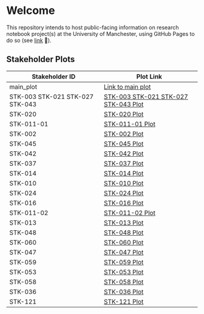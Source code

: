 # Welcome
This repository intends to host public-facing information on research notebook project(s) at the University of Manchester, using GitHub Pages to do so (see [link](https://oiseau-lab.github.io/research-notebooks/) 🔗).

## Stakeholder Plots

| Stakeholder ID | Plot Link |
| -------------- | --------- |
| main_plot       | [Link to main plot](https://oiseau-lab.github.io/research-notebooks/main_plot/) |
| STK-003 STK-021 STK-027 STK-043 | [STK-003 STK-021 STK-027 STK-043 Plot](https://oiseau-lab.github.io/research-notebooks/STK-003%STK-021%STK-027%STK-043/) |
| STK-020 | [STK-020 Plot](https://oiseau-lab.github.io/research-notebooks/STK-020) |
| STK-011-01 | [STK-011-01 Plot](https://oiseau-lab.github.io/research-notebooks/STK-011-01/) |
| STK-002 | [STK-002 Plot](https://oiseau-lab.github.io/research-notebooks/STK-002/) |
| STK-045 | [STK-045 Plot](https://oiseau-lab.github.io/research-notebooks/STK-045/) |
| STK-042 | [STK-042 Plot](https://oiseau-lab.github.io/research-notebooks/STK-042/) |
| STK-037 | [STK-037 Plot](https://oiseau-lab.github.io/research-notebooks/STK-037/) |
| STK-014 | [STK-014 Plot](https://oiseau-lab.github.io/research-notebooks/STK-014/) |
| STK-010 | [STK-010 Plot](https://oiseau-lab.github.io/research-notebooks/STK-010/) |
| STK-024 | [STK-024 Plot](https://oiseau-lab.github.io/research-notebooks/STK-024/) |
| STK-016 | [STK-016 Plot](https://oiseau-lab.github.io/research-notebooks/STK-016/) |
| STK-011-02 | [STK-011-02 Plot](https://oiseau-lab.github.io/research-notebooks/STK-011-02/) |
| STK-013 | [STK-013 Plot](https://oiseau-lab.github.io/research-notebooks/STK-013/) |
| STK-048 | [STK-048 Plot](https://oiseau-lab.github.io/research-notebooks/STK-048/) |
| STK-060 | [STK-060 Plot](https://oiseau-lab.github.io/research-notebooks/STK-060/) |
| STK-047 | [STK-047 Plot](https://oiseau-lab.github.io/research-notebooks/STK-047/) |
| STK-059 | [STK-059 Plot](https://oiseau-lab.github.io/research-notebooks/STK-059/) |
| STK-053 | [STK-053 Plot](https://oiseau-lab.github.io/research-notebooks/STK-053/) |
| STK-058 | [STK-058 Plot](https://oiseau-lab.github.io/research-notebooks/STK-058/) |
| STK-036 | [STK-036 Plot](https://oiseau-lab.github.io/research-notebooks/STK-036/) |
| STK-121 | [STK-121 Plot](https://oiseau-lab.github.io/research-notebooks/STK-121/) |
